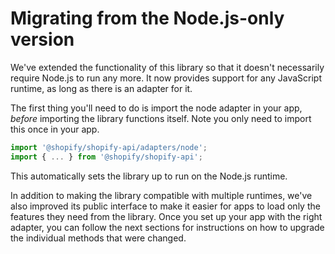 # Migrating from the Node.js-only version

We've extended the functionality of this library so that it doesn't necessarily require Node.js to run any more.
It now provides support for any JavaScript runtime, as long as there is an adapter for it.

The first thing you'll need to do is import the node adapter in your app, _before_ importing the library functions itself.
Note you only need to import this once in your app.

```js
import '@shopify/shopify-api/adapters/node';
import { ... } from '@shopify/shopify-api';
```

This automatically sets the library up to run on the Node.js runtime.

In addition to making the library compatible with multiple runtimes, we've also improved its public interface to make it easier for apps to load only the features they need from the library.
Once you set up your app with the right adapter, you can follow the next sections for instructions on how to upgrade the individual methods that were changed.
